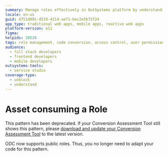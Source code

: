 ```yaml
---
summary: Manage roles effectively in OutSystems platform by understanding the differences between O11 and ODC and ensuring proper role configuration to avoid conversion issues.
locale: en-us
guid: 4751d001-d519-4214-ae71-bec2e5b72f24
app_type: traditional web apps, mobile apps, reactive web apps
platform-version: o11
figma:
helpids: 30528
tags: role management, code conversion, access control, user permissions, odc
audience:
  - full stack developers
  - frontend developers
  - mobile developers
outsystems-tools:
  - service studio
coverage-type:
  - unblock
  - understand
---
```


# Asset consuming a Role

<div class="warning" markdown="1">

This pattern has been deprecated. If your Conversion Assessment Tool still shows this pattern, please [download and update your Conversion Assessment Tool](../setup-assessement-tool.md) to the latest version.

</div>

ODC now supports public roles. Thus, you no longer need to adapt your code for this pattern.

